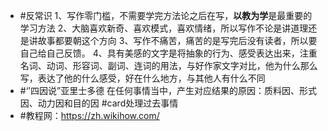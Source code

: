- #反常识
  1、写作零门槛，不需要学完方法论之后在写，**以教为学**是最重要的学习方法
  2、大脑喜欢新奇、喜欢模式，喜欢情绪，所以写作不论是讲道理还是讲故事都要朝这个方向
  3、写作不痛苦，痛苦的是写完后没有读者，所以要自己给自己反馈。
  4、具有美感的文字是将抽象的行为、感受表达出来，注重名词、动词、形容词、副词、连词的用法，与好作家文字对比，他为什么那么写，表达了他的什么感受，好在什么地方，与其他人有什么不同
- #‘’四因说”亚里士多德
  在任何事情当中，产生对应结果的原因：质料因、形式因、动力因和目的因 #card处理过去事情
- #教程网：https://zh.wikihow.com/